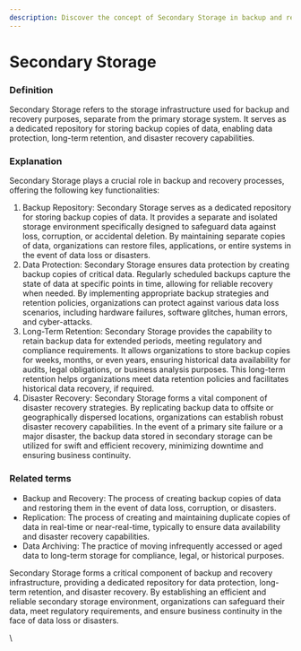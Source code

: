 ```yaml
---
description: Discover the concept of Secondary Storage in backup and recovery.
---
```


# Secondary Storage

### Definition

Secondary Storage refers to the storage infrastructure used for backup and recovery purposes, separate from the primary storage system. It serves as a dedicated repository for storing backup copies of data, enabling data protection, long-term retention, and disaster recovery capabilities.

### Explanation

Secondary Storage plays a crucial role in backup and recovery processes, offering the following key functionalities:

1. Backup Repository: Secondary Storage serves as a dedicated repository for storing backup copies of data. It provides a separate and isolated storage environment specifically designed to safeguard data against loss, corruption, or accidental deletion. By maintaining separate copies of data, organizations can restore files, applications, or entire systems in the event of data loss or disasters.
2. Data Protection: Secondary Storage ensures data protection by creating backup copies of critical data. Regularly scheduled backups capture the state of data at specific points in time, allowing for reliable recovery when needed. By implementing appropriate backup strategies and retention policies, organizations can protect against various data loss scenarios, including hardware failures, software glitches, human errors, and cyber-attacks.
3. Long-Term Retention: Secondary Storage provides the capability to retain backup data for extended periods, meeting regulatory and compliance requirements. It allows organizations to store backup copies for weeks, months, or even years, ensuring historical data availability for audits, legal obligations, or business analysis purposes. This long-term retention helps organizations meet data retention policies and facilitates historical data recovery, if required.
4. Disaster Recovery: Secondary Storage forms a vital component of disaster recovery strategies. By replicating backup data to offsite or geographically dispersed locations, organizations can establish robust disaster recovery capabilities. In the event of a primary site failure or a major disaster, the backup data stored in secondary storage can be utilized for swift and efficient recovery, minimizing downtime and ensuring business continuity.

### Related terms

* Backup and Recovery: The process of creating backup copies of data and restoring them in the event of data loss, corruption, or disasters.
* Replication: The process of creating and maintaining duplicate copies of data in real-time or near-real-time, typically to ensure data availability and disaster recovery capabilities.
* Data Archiving: The practice of moving infrequently accessed or aged data to long-term storage for compliance, legal, or historical purposes.

Secondary Storage forms a critical component of backup and recovery infrastructure, providing a dedicated repository for data protection, long-term retention, and disaster recovery. By establishing an efficient and reliable secondary storage environment, organizations can safeguard their data, meet regulatory requirements, and ensure business continuity in the face of data loss or disasters.

\
